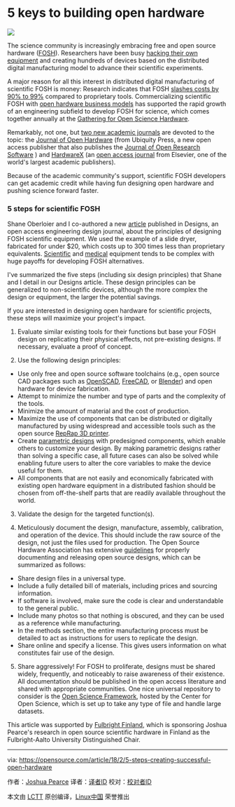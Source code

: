 5 keys to building open hardware
======
![](https://opensource.com/sites/default/files/styles/image-full-size/public/lead-images/openhardwaretools.png?itok=DC1RC_1f)

The science community is increasingly embracing free and open source hardware ([FOSH][1]). Researchers have been busy [hacking their own equipment][2] and creating hundreds of devices based on the distributed digital manufacturing model to advance their scientific experiments.

A major reason for all this interest in distributed digital manufacturing of scientific FOSH is money: Research indicates that FOSH [slashes costs by 90% to 99%][3] compared to proprietary tools. Commercializing scientific FOSH with [open hardware business models][4] has supported the rapid growth of an engineering subfield to develop FOSH for science, which comes together annually at the [Gathering for Open Science Hardware][5].

Remarkably, not one, but [two new academic journals][6] are devoted to the topic: the [Journal of Open Hardware][7] (from Ubiquity Press, a new open access publisher that also publishes the [Journal of Open Research Software][8] ) and [HardwareX][9] (an [open access journal][10] from Elsevier, one of the world's largest academic publishers).

Because of the academic community's support, scientific FOSH developers can get academic credit while having fun designing open hardware and pushing science forward faster.

### 5 steps for scientific FOSH

Shane Oberloier and I co-authored a new [article][11] published in Designs, an open access engineering design journal, about the principles of designing FOSH scientific equipment. We used the example of a slide dryer, fabricated for under $20, which costs up to 300 times less than proprietary equivalents. [Scientific][1] and [medical][12] equipment tends to be complex with huge payoffs for developing FOSH alternatives.

I've summarized the five steps (including six design principles) that Shane and I detail in our Designs article. These design principles can be generalized to non-scientific devices, although the more complex the design or equipment, the larger the potential savings.

If you are interested in designing open hardware for scientific projects, these steps will maximize your project's impact.

  1. Evaluate similar existing tools for their functions but base your FOSH design on replicating their physical effects, not pre-existing designs. If necessary, evaluate a proof of concept.


  2. Use the following design principles:


  * Use only free and open source software toolchains (e.g., open source CAD packages such as [OpenSCAD][13], [FreeCAD][14], or [Blender][15]) and open hardware for device fabrication.
  * Attempt to minimize the number and type of parts and the complexity of the tools.
  * Minimize the amount of material and the cost of production.
  * Maximize the use of components that can be distributed or digitally manufactured by using widespread and accessible tools such as the open source [RepRap 3D printer][16].
  * Create [parametric designs][17] with predesigned components, which enable others to customize your design. By making parametric designs rather than solving a specific case, all future cases can also be solved while enabling future users to alter the core variables to make the device useful for them.
  * All components that are not easily and economically fabricated with existing open hardware equipment in a distributed fashion should be chosen from off-the-shelf parts that are readily available throughout the world.


  3. Validate the design for the targeted function(s).


  4. Meticulously document the design, manufacture, assembly, calibration, and operation of the device. This should include the raw source of the design, not just the files used for production. The Open Source Hardware Association has extensive [guidelines][18] for properly documenting and releasing open source designs, which can be summarized as follows:


  * Share design files in a universal type.
  * Include a fully detailed bill of materials, including prices and sourcing information.
  * If software is involved, make sure the code is clear and understandable to the general public.
  * Include many photos so that nothing is obscured, and they can be used as a reference while manufacturing.
  * In the methods section, the entire manufacturing process must be detailed to act as instructions for users to replicate the design.
  * Share online and specify a license. This gives users information on what constitutes fair use of the design.


  5. Share aggressively! For FOSH to proliferate, designs must be shared widely, frequently, and noticeably to raise awareness of their existence. All documentation should be published in the open access literature and shared with appropriate communities. One nice universal repository to consider is the [Open Science Framework][19], hosted by the Center for Open Science, which is set up to take any type of file and handle large datasets.



This article was supported by [Fulbright Finland][20], which is sponsoring Joshua Pearce's research in open source scientific hardware in Finland as the Fulbright-Aalto University Distinguished Chair.

--------------------------------------------------------------------------------

via: https://opensource.com/article/18/2/5-steps-creating-successful-open-hardware

作者：[Joshua Pearce][a]
译者：[译者ID](https://github.com/译者ID)
校对：[校对者ID](https://github.com/校对者ID)

本文由 [LCTT](https://github.com/LCTT/TranslateProject) 原创编译，[Linux中国](https://linux.cn/) 荣誉推出

[a]:https://opensource.com/users/jmpearce
[1]:https://opensource.com/business/16/4/how-calculate-open-source-hardware-return-investment
[2]:https://opensource.com/node/16840
[3]:http://www.appropedia.org/Open-source_Lab
[4]:https://www.academia.edu/32004903/Emerging_Business_Models_for_Open_Source_Hardware
[5]:http://openhardware.science/
[6]:https://opensource.com/life/16/7/hardwarex-open-access-journal
[7]:https://openhardware.metajnl.com/
[8]:https://openresearchsoftware.metajnl.com/
[9]:https://www.journals.elsevier.com/hardwarex
[10]:https://opensource.com/node/30041
[11]:https://www.academia.edu/35603319/General_Design_Procedure_for_Free_and_Open-Source_Hardware_for_Scientific_Equipment
[12]:https://www.academia.edu/35382852/Maximizing_Returns_for_Public_Funding_of_Medical_Research_with_Open_source_Hardware
[13]:http://www.openscad.org/
[14]:https://www.freecadweb.org/
[15]:https://www.blender.org/
[16]:http://reprap.org/
[17]:https://en.wikipedia.org/wiki/Parametric_design
[18]:https://www.oshwa.org/sharing-best-practices/
[19]:https://osf.io/
[20]:http://www.fulbright.fi/en
